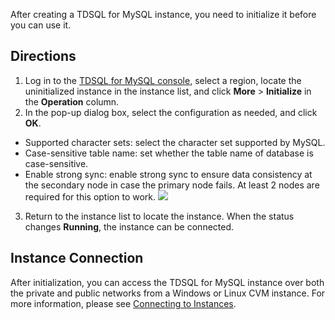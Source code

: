 
After creating a TDSQL for MySQL instance, you need to initialize it before you can use it.

## Directions
1. Log in to the [TDSQL for MySQL console](https://console.cloud.tencent.com/dcdb), select a region, locate the uninitialized instance in the instance list, and click **More** > **Initialize** in the **Operation** column.
2. In the pop-up dialog box, select the configuration as needed, and click **OK**.
 - Supported character sets: select the character set supported by MySQL.
 - Case-sensitive table name: set whether the table name of database is case-sensitive.
 - Enable strong sync: enable strong sync to ensure data consistency at the secondary node in case the primary node fails. At least 2 nodes are required for this option to work.
![](https://main.qcloudimg.com/raw/2deee0a9b8a0bbc564b3ef1a290f060c.png)
3. Return to the instance list to locate the instance. When the status changes **Running**, the instance can be connected.

## Instance Connection
After initialization, you can access the TDSQL for MySQL instance over both the private and public networks from a Windows or Linux CVM instance. For more information, please see [Connecting to Instances](https://intl.cloud.tencent.com/document/product/1042/33338).
